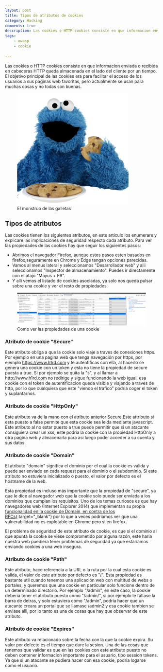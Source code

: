 ```yaml
---
layout: post
title: Tipos de atributos de cookies
category: Hacking
comments: true
description: Las cookies o HTTP cookies consiste en que informacion enviada o recibida en cabeceras HTTP queda almacenada en el lado del cliente por un tiempo. El objetivo principal de las cookies era para facilitar el acceso de los usuarios a sus paginas web favoritas, pero actualmente se usan para muchas cosas y no todas son buenas.
tags:
    - owasp
    - cookie

---
```


Las cookies o HTTP cookies consiste en que informacion enviada o recibida en cabeceras HTTP queda almacenada en el lado del cliente por un tiempo. El objetivo principal de las cookies era para facilitar el acceso de los usuarios a sus paginas web favoritas, pero actualmente se usan para muchas cosas y no todas son buenas.

<figure>
<img alt="El monstruo de las galletas" class="img img-responsive" src="/resources/images/cookie.png"/>
<figcaption>
El monstruo de las galletas
</figcaption>
</figure>

## Tipos de atributos

Las cookies tienen los siguientes atributos, en este articulo los enumerare y explicare las implicaciones de seguridad respecto cada atributo. Para ver las propiedades de las cookies hay que seguir los siguientes pasos:

* Abrimos el navegador Firefox, aunque estos pasos esten basados en firefox,seguramente en Chrome y Edge tengan opciones parecidas.
* Vamos al menus lateral y seleccionamos "Desarrollador web" y alli seleccionamos "Inspector de almacenamiento". Puedes ir directamente con el atajo "Mayus + F9".
* Y alli vemos el listado de cookies asociadas, ya solo nos queda pulsar sobre una cookie y ver el resto de propiedades.

<figure>
<img alt="Como ver las propiedades de una cookie" class="img img-responsive" src="/resources/images/como-ver-cookies-navegador.png"/>
<figcaption>
Como ver las propiedades de una cookie
</figcaption>
</figure>

### Atributo de cookie "Secure"

Este atributo obliga a que la cookie solo viaje a traves de conexiones https. Por ejemplo en una pagina web que tenga navegación por https, por ejemplo https://www.h1rd.com y te autentificas con ella, al hacerlo se genera una cookie con un token y esta no tiene la propiedad de secure puesta a true. Si por ejemplo se quita la "s", y al llamar a http://www.h1rd.com no redirige y sigue funcionando la web igual, esa cookie con el token de autentificacion queda visible y viajando a traves de http, por lo que cualquiera que este "viendo el trafico" podria coger el token y suplantarnos.

### Atributo de cookie "HttpOnly"

Este atributo va de la mano con el atributo anterior Secure.Este attributo si esta puesto a false permite que esta cookie sea leida mediante javascript. Este atributo al no estar puesto a true puede permitir que si un atacante consiguiera crear un xss, este podria la cookie con la propiedad HttpOnly a otra pagina web y almacenarla para asi luego poder acceder a su cuenta y sus datos.

### Atributo de cookie "Domain"

El atributo "domain" significa el dominio por el cual la cookie es valida y puede ser enviado en cada request para el dominio o el subdominio. Si este atributo no estuviera inicializado o puesto, el valor por defecto es el hostname de la web.

Esta propiedad es incluso más importante que la propiedad de "secure", ya que le dice al navegador web que la cookie solo puede ser enviada a los dominios que cumplan los requisitos. Uno de los temas curiosos es que hay navegadores web (Internet Explorer 2014) que implementan su propia [funcionalidad en la cookie de Domain, en contra de los RFCs](https://www.mxsasha.eu/blog/2014/03/04/definitive-guide-to-cookie-domains/){:target="_blank"} por lo que a veces podriamos ver que una vulnerabilidad no es explotable en Chrome pero si en firefox.

El problema de seguridad de este atributo de cookie, es que si el dominio al que apunta la cookie se viese comprometido por alguna razón, este haria nuestra web puediera tener problemas de seguridad ya que estariamos enviando cookies a una web insegura.

### Atributo de cookie "Path"

Este atributo, hace referencia a la URL o la ruta por la cual esta cookie es valida, el valor de este atributo por defecto es "/". Esta propiedad es bastante util cuando tenemos una aplicación web con multitud de webs o portales, y queremos que una cookie en particular solo funcione dentro de un determinado directorio. Por ejemplo "/admin", en este caso, la cookie deberia tener el atributo puesto como "/admin/", si por ejemplo le faltase la barra de detras, y solo estuviera como "/admin", podria hacer que un atacante creara un portal que se llamase /admin2 y esa cookie tambien se enviase alli, por lo tanto es una de cosas que hay que observar de este atributo.

### Atributo de cookie "Expires"

Este atributo va relacionado sobre la fecha con la que la cookie expira. Su valor por defecto es el tiempo que dure la sesion. Una de las cosas que tenemos que validar es que en las cookies con este atributo puesto no deben contener informacion importante para el usuario, tipo session tokens. Ya que si un atacante se pudiera hacer con esa cookie, podria logarse como el usuario.



